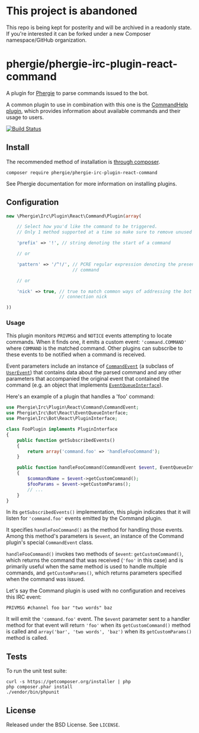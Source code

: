 # This project is abandoned

This repo is being kept for posterity and will be archived in a readonly state. 
If you're interested it can be forked under a new Composer namespace/GitHub organization.

# phergie/phergie-irc-plugin-react-command

A plugin for [Phergie](http://github.com/phergie/phergie-irc-bot-react/) to
parse commands issued to the bot.

A common plugin to use in combination with this one is the
[CommandHelp plugin](https://github.com/phergie/phergie-irc-plugin-react-commandhelp/),
which provides information about available commands and their usage to users.

[![Build Status](https://secure.travis-ci.org/phergie/phergie-irc-plugin-react-command.png?branch=master)](http://travis-ci.org/phergie/phergie-irc-plugin-react-command)

## Install

The recommended method of installation is [through composer](http://getcomposer.org).

```
composer require phergie/phergie-irc-plugin-react-command
```

See Phergie documentation for more information on installing plugins.

## Configuration

```php
new \Phergie\Irc\Plugin\React\Command\Plugin(array(

    // Select how you'd like the command to be triggered. 
    // Only 1 method supported at a time so make sure to remove unused methods.

    'prefix' => '!', // string denoting the start of a command

    // or

    'pattern' => '/^!/', // PCRE regular expression denoting the presence of a
                         // command

    // or

    'nick' => true, // true to match common ways of addressing the bot by its
                    // connection nick

))
```

### Usage

This plugin monitors `PRIVMSG` and `NOTICE` events attempting to locate
commands. When it finds one, it emits a custom event: `'command.COMMAND'` where
`COMMAND` is the matched command. Other plugins can subscribe to these events to
be notified when a command is received.

Event parameters include an instance of
[`CommandEvent`](https://github.com/phergie/phergie-irc-plugin-react-command/blob/master/src/CommandEvent.php)
(a subclass of [`UserEvent`](https://github.com/phergie/phergie-irc-event/blob/master/src/UserEvent.php))
that contains data about the parsed command and any other parameters that
accompanied the original event that contained the command (e.g. an object that implements
[`EventQueueInterface`](https://github.com/phergie/phergie-irc-bot-react/blob/master/src/EventQueueInterface.php)).

Here's an example of a plugin that handles a 'foo' command:

```php
use Phergie\Irc\Plugin\React\Command\CommandEvent;
use Phergie\Irc\Bot\React\EventQueueInterface;
use Phergie\Irc\Bot\React\PluginInterface;

class FooPlugin implements PluginInterface
{
    public function getSubscribedEvents()
    {
        return array('command.foo' => 'handleFooCommand');
    }

    public function handleFooCommand(CommandEvent $event, EventQueueInterface $queue)
    {
        $commandName = $event->getCustomCommand();
        $fooParams = $event->getCustomParams();
        // ...
    }
}
```

In its `getSubscribedEvents()` implementation, this plugin indicates that it
will listen for `'command.foo'` events emitted by the Command plugin.

It specifies `handleFooCommand()` as the method for handling those events. Among
this method's parameters is `$event`, an instance of the Command plugin's special
`CommandEvent` class.

`handleFooCommand()` invokes two methods of `$event`: `getCustomCommand()`,
which returns the command that was received (`'foo'` in this case) and is
primarily useful when the same method is used to handle multiple commands, and
`getCustomParams()`, which returns parameters specified when the command was
issued.

Let's say the Command plugin is used with no configuration and receives this IRC event:

`PRIVMSG #channel foo bar "two words" baz`

It will emit the `'command.foo'` event. The `$event` parameter sent to a
handler method for that event will return `'foo'` when its `getCustomCommand()`
method is called and `array('bar', 'two words', 'baz')` when its
`getCustomParams()` method is called.

## Tests

To run the unit test suite:

```
curl -s https://getcomposer.org/installer | php
php composer.phar install
./vendor/bin/phpunit
```

## License

Released under the BSD License. See `LICENSE`.

